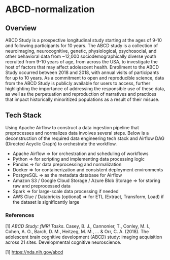# ABCD-normalization


## Overview

ABCD Study is a prospective longitudinal study starting at the ages of 9-10 and following participants for 10 years. The ABCD study is a collection of neuroimaging, neurocognitive, genetic, physiological, psychosocial, and other behavioral data from ~12,000 sociodemographically diverse youth recruited from 9-10 years of age, from across the USA, to investigate the host of factors that may affect adolescent health. Enrollment to the ABCD Study occurred between 2018 and 2018, with annual visits of participants for up to 10 years. As a commitment to open and reproducible science, data from the ABCD Study is publicly available for users to access, further highlighting the importance of addressing the responsible use of these data, as well as the perpetuation and reproduction of narratives and practices that impact historically minoritized populations as a result of their misuse. 



## Tech Stack 

Using Apache Airflow to construct a data ingestion pipeline that preprocesses and normalizes data involves several steps. Below is a deconstruction of the required data engineering tech stack and Airflow DAG (Directed Acyclic Graph) to orchestrate the workflow. 

* Apache Airflow => for orchestration and scheduling of workflows
* Python => for scripting and implementing data processing logic
* Pandas => for data preprocessing and normalization
* Docker => for containerization and consistent deployment environments
* PostgreSQL => as the metadata database for Airflow
* Amazon S3 / Google Cloud Storage / Azure Blob Storage => for storing raw and preprocessed data
* Spark => for large-scale data processing if needed
* AWS Glue / Databricks (optional) => for ETL (Extract, Transform, Load) if the dataset is significantly large






### References

[1] _ABCD Study: fMRI Tasks_. Casey, B. J., Cannonier, T., Conley, M. I., Cohen, A. O., Barch, D. M., Heitzeg, M. M., … & Orr, C. A. (2018). The adolescent brain cognitive development (ABCD) study: imaging acquisition across 21 sites. Developmental cognitive neuroscience.


[1] https://nda.nih.gov/abcd 
 


